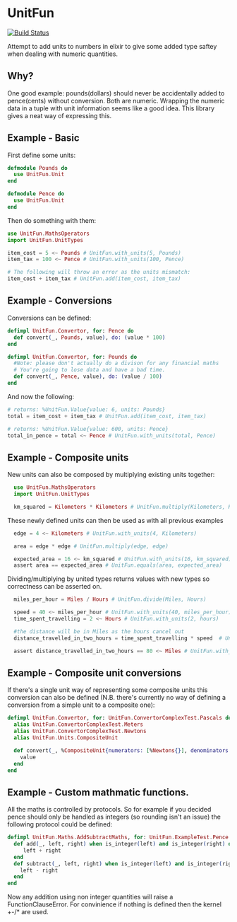 UnitFun
=======
[![Build Status](https://travis-ci.org/meadsteve/unit_fun.svg)](https://travis-ci.org/meadsteve/unit_fun)

Attempt to add units to numbers in elixir to give some added type saftey when dealing with numeric quantities.

## Why?
One good example: pounds(dollars) should never be accidentally added to pence(cents) without conversion. Both are numeric. Wrapping the numeric data in a tuple with unit information seems like a good idea. This library gives a neat way of expressing this.

## Example - Basic
First define some units:
```elixir
defmodule Pounds do
  use UnitFun.Unit
end

defmodule Pence do
  use UnitFun.Unit
end
```

Then do something with them:
```elixir
use UnitFun.MathsOperators
import UnitFun.UnitTypes

item_cost = 5 <~ Pounds # UnitFun.with_units(5, Pounds)
item_tax = 100 <~ Pence # UnitFun.with_units(100, Pence)

# The following will throw an error as the units mismatch:
item_cost + item_tax # UnitFun.add(item_cost, item_tax)
```  

## Example - Conversions

Conversions can be defined:
```elixir
defimpl UnitFun.Convertor, for: Pence do
  def convert(_, Pounds, value), do: (value * 100)
end

defimpl UnitFun.Convertor, for: Pounds do
  #Note: please don't actually do a divison for any financial maths
  # You're going to lose data and have a bad time.
  def convert(_, Pence, value), do: (value / 100)
end
```
And now the following:
```elixir
# returns: %UnitFun.Value{value: 6, units: Pounds}
total = item_cost + item_tax # UnitFun.add(item_cost, item_tax)

# returns: %UnitFun.Value{value: 600, units: Pence}
total_in_pence = total <~ Pence # UnitFun.with_units(total, Pence)
```

## Example - Composite units
New units can also be composed by multiplying existing units together:

```elixir
  use UnitFun.MathsOperators
  import UnitFun.UnitTypes

  km_squared = Kilometers * Kilometers # UnitFun.multiply(Kilometers, Kilometers)
```

These newly defined units can then be used as with all previous examples
```elixir
  edge = 4 <~ Kilometers # UnitFun.with_units(4, Kilometers)

  area = edge * edge # UnitFun.multiply(edge, edge)

  expected_area = 16 <~ km_squared # UnitFun.with_units(16, km_squared)
  assert area == expected_area # UnitFun.equals(area, expected_area)
```

Dividing/multiplying by united types returns values with new types so correctness can be asserted on.
```elixir
  miles_per_hour = Miles / Hours # UnitFun.divide(Miles, Hours)

  speed = 40 <~ miles_per_hour # UnitFun.with_units(40, miles_per_hour)
  time_spent_travelling = 2 <~ Hours # UnitFun.with_units(2, hours)

  #the distance will be in Miles as the hours cancel out
  distance_travelled_in_two_hours = time_spent_travelling * speed  # UnitFun.multiply(time_spent_travelling, speed)

  assert distance_travelled_in_two_hours == 80 <~ Miles # UnitFun.with_units(80, Miles)
```

## Example - Composite unit conversions
If there's a single unit way of representing some composite units this conversion can also be defined (N.B. there's currently no way of defining a conversion from a simple unit to a composite one):
```elixir
defimpl UnitFun.Convertor, for: UnitFun.ConvertorComplexTest.Pascals do
  alias UnitFun.ConvertorComplexTest.Meters
  alias UnitFun.ConvertorComplexTest.Newtons
  alias UnitFun.Units.CompositeUnit

  def convert(_, %CompositeUnit{numerators: [%Newtons{}], denominators: [%Meters{}]}, value) do
    value
  end
end
```

## Example - Custom mathmatic functions.
All the maths is controlled by protocols.
So for example if you decided pence should only be handled as integers (so rounding isn't an issue) the following
protocol could be defined:
```elixir
defimpl UnitFun.Maths.AddSubtractMaths, for: UnitFun.ExampleTest.Pence do
  def add(_, left, right) when is_integer(left) and is_integer(right) do
     left + right
  end
  def subtract(_, left, right) when is_integer(left) and is_integer(right) do
    left - right
  end
end
```
Now any addition using non integer quantities will raise a FunctionClauseError.
For convinience if nothing is defined then the kernel +-/* are used. 
